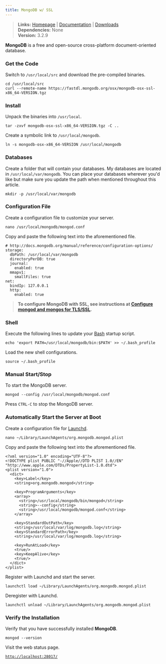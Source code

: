```yaml
---
title: MongoDB w/ SSL
---
```


> **Links:** [Homepage](http://www.mongodb.org/) | [Documentation](https://docs.mongodb.com/manual/) | [Downloads](http://www.mongodb.org/downloads)  
> **Dependencies:** None  
> **Version:** <span id="version">3.2.9</span>

**MongoDB** is a free and open-source cross-platform document-oriented database.


### Get the Code

Switch to `/usr/local/src` and download the pre-compiled binaries.

	cd /usr/local/src
	curl --remote-name https://fastdl.mongodb.org/osx/mongodb-osx-ssl-x86_64-VERSION.tgz


### Install

Unpack the binaries into `/usr/local`.

	tar -zxvf mongodb-osx-ssl-x86_64-VERSION.tgz -C ..

Create a symbolic link to `/usr/local/mongodb`.

	ln -s mongodb-osx-x86_64-VERSION /usr/local/mongodb


### Databases

Create a folder that will contain your databases. My databases are located in `/usr/local/var/mongodb`. You can place your databases wherever you'd like but make sure you update the path when mentioned throughout this article.

	mkdir -p /usr/local/var/mongodb


### Configuration File

Create a configuration file to customize your server.

	nano /usr/local/mongodb/mongod.conf

Copy and paste the following text into the aforementioned file.

	# http://docs.mongodb.org/manual/reference/configuration-options/
	storage:
	  dbPath: /usr/local/var/mongodb
	  directoryPerDB: true
	  journal:
	    enabled: true
	  mmapv1:
	    smallFiles: true
	net:
	  bindIp: 127.0.0.1
	  http:
	    enabled: true


> **To configure MongoDB with SSL, see instructions at [Configure mongod and mongos for TLS/SSL](https://docs.mongodb.com/manual/tutorial/configure-ssl/).**


### Shell

Execute the following lines to update your [Bash](http://en.wikipedia.org/wiki/Bash_%28Unix_shell%29) startup script.

	echo 'export PATH=/usr/local/mongodb/bin:$PATH' >> ~/.bash_profile

Load the new shell configurations.

	source ~/.bash_profile


### Manual Start/Stop

To start the MongoDB server.

	mongod --config /usr/local/mongodb/mongod.conf

Press `CTRL-C` to stop the MongoDB server.


### Automatically Start the Server at Boot

Create a configuration file for [Launchd](http://en.wikipedia.org/wiki/Launchd).

	nano ~/Library/LaunchAgents/org.mongodb.mongod.plist

Copy and paste the following text into the aforementioned file.

	<?xml version="1.0" encoding="UTF-8"?>
	<!DOCTYPE plist PUBLIC "-//Apple//DTD PLIST 1.0//EN" "http://www.apple.com/DTDs/PropertyList-1.0.dtd">
	<plist version="1.0">
	  <dict>
	    <key>Label</key>
	    <string>org.mongodb.mongod</string>

	    <key>ProgramArguments</key>
	    <array>
	      <string>/usr/local/mongodb/bin/mongod</string>
	      <string>--config</string>
	      <string>/usr/local/mongodb/mongod.conf</string>
	    </array>

	    <key>StandardOutPath</key>
	    <string>/usr/local/var/log/mongodb.log</string>
	    <key>StandardErrorPath</key>
	    <string>/usr/local/var/log/mongodb.log</string>

	    <key>RunAtLoad</key>
	    <true/>
	    <key>KeepAlive</key>
	    <true/>
	  </dict>
	</plist>

Register with Launchd and start the server.

	launchctl load ~/Library/LaunchAgents/org.mongodb.mongod.plist

Deregister with Launchd.

	launchctl unload ~/Library/LaunchAgents/org.mongodb.mongod.plist


### Verify the Installation

Verify that you have successfully installed **MongoDB**.

	mongod --version

Visit the web status page.

[`http://localhost:28017/`](http://localhost:28017/)
